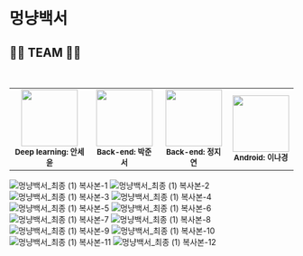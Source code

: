# 멍냥백서
## 🐶🐱 TEAM 🐶🐱
<br>
<table>
  <tbody>
    <tr>
      <td align="center"><img src="https://avatars.githubusercontent.com/u/81553569?v=4" width="100px;" alt=""/><br /><sub><b>Deep learning: 안세윤</b></sub><br /></td>
      <td align="center"><img src="https://avatars.githubusercontent.com/u/91211740?v=4" width="100px;" alt=""/><br /><sub><b>Back-end: 박준서</b></sub><br /></td>
      <td align="center"><img src="https://avatars.githubusercontent.com/u/63544044?v=4" width="100px;" alt=""/><br /><sub><b>Back-end: 정지연</b></sub><br /></td>
      <td align="center"><img src="https://avatars.githubusercontent.com/u/68213689?v=4" width="100px;" alt=""/><br /><sub><b>Android: 이나경</b></sub><br /></td>
     <tr/>
  </tbody>
</table>

![멍냥백서_최종 (1) 복사본-1](https://github.com/meongnyang/front-end/assets/68213689/3f2e93bd-17f5-4c37-b423-60adabc65748)
![멍냥백서_최종 (1) 복사본-2](https://github.com/meongnyang/front-end/assets/68213689/9ec38f3e-d08b-4bbe-bdee-3a8730a5a044)
![멍냥백서_최종 (1) 복사본-3](https://github.com/meongnyang/front-end/assets/68213689/021d7c3e-5bf7-4b6f-a4e5-2b64043b1260)
![멍냥백서_최종 (1) 복사본-4](https://github.com/meongnyang/front-end/assets/68213689/e13dd1f8-92bc-4359-861d-a4b85e2043f6)
![멍냥백서_최종 (1) 복사본-5](https://github.com/meongnyang/front-end/assets/68213689/d439256a-c722-4255-8675-235016fda63d)
![멍냥백서_최종 (1) 복사본-6](https://github.com/meongnyang/front-end/assets/68213689/69eaeaed-5951-4bcb-be7a-a72a25833c35)
![멍냥백서_최종 (1) 복사본-7](https://github.com/meongnyang/front-end/assets/68213689/ae54a114-4b8c-4902-a02b-e681403d9597)
![멍냥백서_최종 (1) 복사본-8](https://github.com/meongnyang/front-end/assets/68213689/bb8d62ae-258d-4142-b405-ee0085f0c168)
![멍냥백서_최종 (1) 복사본-9](https://github.com/meongnyang/front-end/assets/68213689/1c3a382c-2c54-4ac2-a3f5-3f9311295dab)
![멍냥백서_최종 (1) 복사본-10](https://github.com/meongnyang/front-end/assets/68213689/52b73b45-34ef-45fa-8b0e-d44b789c9b54)
![멍냥백서_최종 (1) 복사본-11](https://github.com/meongnyang/front-end/assets/68213689/b3f1db13-e8ea-43d2-a721-635d9707d568)
![멍냥백서_최종 (1) 복사본-12](https://github.com/meongnyang/front-end/assets/68213689/2826e5d8-4c1a-49e6-960b-f35fadee9c02)
